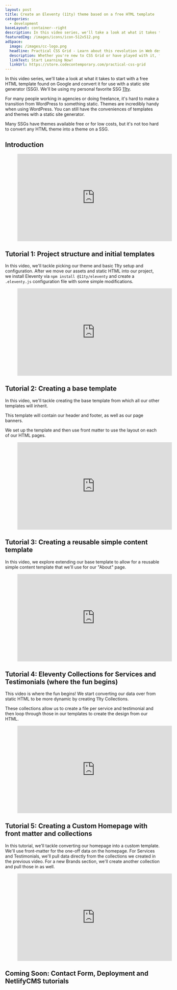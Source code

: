 ```yaml
---
layout: post
title: Create an Eleventy (11ty) theme based on a free HTML template
categories:
  - development
baseLayout: container--right
description: In this video series, we'll take a look at what it takes to start with a free HTML template found on Google and convert it for use with a static site generator (SSG). We'll be using my personal favorite SSG 11ty (EleventyJS).
featuredImg: /images/icons/icon-512x512.png
adSpace: 
  image: /images/cc-logo.png
  headline: Practical CSS Grid - Learn about this revolution in Web design!
  description: Whether you're new to CSS Grid or have played with it, finding practical examples of this new layout mechanism is the best way to learn it's power. Sign up below for two hours of practical grid knowledge just for you!
  linkText: Start Learning Now!
  linkUrl: https://store.codecontemporary.com/practical-css-grid
---
```

In this video series, we'll take a look at what it takes to start with a free HTML template found on Google and convert it for use with a static site generator (SSG). We'll be using my personal favorite SSG [11ty](https://11ty.io).

For many people working in agencies or doing freelance, it's hard to make a transition from WordPress to something static. Themes are incredibly handy when using WordPress. You can still have the conveniences of templates and themes with a static site generator.

Many SSGs have themes available free or for low costs, but it's not too hard to convert any HTML theme into a theme on a SSG.

## Introduction

<figure style="position: relative;
    width: 100%;
    height: 0;
    padding-bottom: 56.25%; margin-bottom: 1rem;">
      <iframe width="560" height="315" src="https://www.youtube.com/embed/z-o1W9ijUhI" frameborder="0" allow="accelerometer; autoplay; encrypted-media; gyroscope; picture-in-picture"  style="
          position: absolute;
          top: 0;
          left: 0;
          width: 100%;
          height: 100%;" allowfullscreen></iframe>
</figure>

## Tutorial 1: Project structure and initial templates

In this video, we'll tackle picking our theme and basic 11ty setup and configuration. After we move our assets and static HTML into our project, we install Eleventy via `npm install @11ty/eleventy` and create a `.eleventy.js` configuration file with some simple modifications.

<figure style="position: relative;
    width: 100%;
    height: 0;
    padding-bottom: 56.25%; margin-bottom: 1rem;">
      <iframe width="560" height="315" src="https://www.youtube.com/embed/h6ZxRudaYIQ" frameborder="0" allow="accelerometer; autoplay; encrypted-media; gyroscope; picture-in-picture"  style="
          position: absolute;
          top: 0;
          left: 0;
          width: 100%;
          height: 100%;" allowfullscreen></iframe>
</figure>

## Tutorial 2: Creating a base template

In this video, we'll tackle creating the base template from which all our other templates will inherit. 

This template will contain our header and footer, as well as our page banners.

We set up the template and then use front matter to use the layout on each of our HTML pages.

<figure style="position: relative;
    width: 100%;
    height: 0;
    padding-bottom: 56.25%; margin-bottom: 1rem;">
      <iframe width="560" height="315" src="https://www.youtube.com/embed/iWivBpYmOaQ" frameborder="0" allow="accelerometer; autoplay; encrypted-media; gyroscope; picture-in-picture"  style="
          position: absolute;
          top: 0;
          left: 0;
          width: 100%;
          height: 100%;" allowfullscreen></iframe>
</figure>

## Tutorial 3: Creating a reusable simple content template

In this video, we explore extending our base template to allow for a reusable simple content template that we'll use for our "About" page.

<figure style="position: relative;
    width: 100%;
    height: 0;
    padding-bottom: 56.25%; margin-bottom: 1rem;">
      <iframe width="560" height="315" src="https://www.youtube.com/embed/iHHxd5L_gIo" frameborder="0" allow="accelerometer; autoplay; encrypted-media; gyroscope; picture-in-picture"  style="
          position: absolute;
          top: 0;
          left: 0;
          width: 100%;
          height: 100%;" allowfullscreen></iframe>
</figure>

## Tutorial 4: Eleventy Collections for Services and Testimonials (where the fun begins)

This video is where the fun begins! We start converting our data over from static HTML to be more dynamic by creating 11ty Collections.

These collections allow us to create a file per service and testimonial and then loop through those in our templates to create the design from our HTML.

<figure style="position: relative;
    width: 100%;
    height: 0;
    padding-bottom: 56.25%; margin-bottom: 1rem;">
      <iframe width="560" height="315" src="https://www.youtube.com/embed/xzH2XZubgEk" frameborder="0" allow="accelerometer; autoplay; encrypted-media; gyroscope; picture-in-picture"  style="
          position: absolute;
          top: 0;
          left: 0;
          width: 100%;
          height: 100%;" allowfullscreen></iframe>
</figure>

## Tutorial 5: Creating a Custom Homepage with front matter and collections

In this tutorial, we'll tackle converting our homepage into a custom template. We'll use front-matter for the one-off data on the homepage. For Services and Testimonials, we'll pull data directly from the collections we created in the previous video. For a new Brands section, we'll create another collection and pull those in as well.

<figure style="position: relative;
    width: 100%;
    height: 0;
    padding-bottom: 56.25%; margin-bottom: 1rem;">
      <iframe width="560" height="315" src="https://www.youtube.com/embed/5MpfJNdPnNs" frameborder="0" allow="accelerometer; autoplay; encrypted-media; gyroscope; picture-in-picture"  style="
          position: absolute;
          top: 0;
          left: 0;
          width: 100%;
          height: 100%;" allowfullscreen></iframe>
</figure>

## Coming Soon: Contact Form, Deployment and NetlifyCMS tutorials